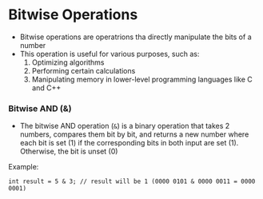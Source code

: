 # Bitwise Operations
- Bitwise operations are operatrions tha directly manipulate the bits of a number
- This operation is useful for various purposes, such as:
    1. Optimizing algorithms
    2. Performing certain calculations
    3. Manipulating memory in lower-level programming languages like C and C++

### Bitwise AND (&)
- The bitwise AND operation (`&`) is a binary operation that takes 2 numbers, compares them bit by bit, and returns a new number where each bit is set (1) if the corresponding bits in both input are set (1). Otherwise, the bit is unset (0)   

Example:    
```
int result = 5 & 3; // result will be 1 (0000 0101 & 0000 0011 = 0000 0001)
```

